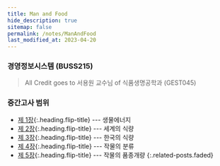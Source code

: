 ```yaml
---
title: Man and Food
hide_description: true
sitemap: false
permalink: /notes/ManAndFood
last_modified_at: 2023-04-20
---
```


### 경영정보시스템 (BUSS215)

> All Credit goes to 서용원 교수님 of 식품생명공학과 (GEST045)

### 중간고사 범위

- [제 1장]{:.heading.flip-title} --- 생물에너지
- [제 2장]{:.heading.flip-title} --- 세계의 식량
- [제 3장]{:.heading.flip-title} --- 한국의 식량
- [제 4장]{:.heading.flip-title} --- 작물의 분류
- [제 5장]{:.heading.flip-title} --- 작물의 품종개량
{:.related-posts.faded}

[제 1장]: ./_posts/2023-03-13-Chapter1.md
[제 2장]: ./_posts/2023-03-20-Chapter2.md
[제 3장]: ./_posts/2023-03-21-Chapter3.md
[제 4장]: ./_posts/2023-03-21-Chapter4.md
[제 5장]: ./_posts/2023-03-27-Chapter5.md
